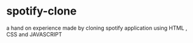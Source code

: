 # spotify-clone
a hand on experience made by cloning spotify application using HTML , CSS and JAVASCRIPT 
